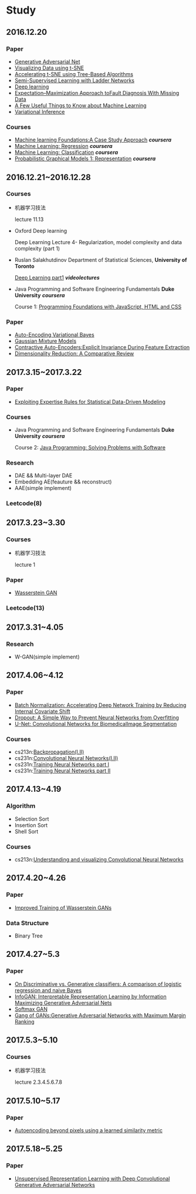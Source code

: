 # Study
## 2016.12.20
### Paper
* [Generative Adversarial Net](https://arxiv.org/abs/1406.2661)
* [Visualizing Data using t-SNE](https://lvdmaaten.github.io/publications/papers/JMLR_2008.pdf)
* [Accelerating t-SNE using Tree-Based Algorithms](http://www.jmlr.org/papers/v15/vandermaaten14a.html)
* [Semi-Supervised Learning with Ladder Networks](https://papers.nips.cc/paper/5947-semi-supervised-learning-with-ladder-networks)
* [Deep learning](http://www.nature.com/nature/journal/v521/n7553/full/nature14539.html)
* [Expectation–Maximization Approach toFault Diagnosis With Missing Data](http://ieeexplore.ieee.org/document/6850032/?arnumber=6850032&tag=1)
* [A Few Useful Things to Know about Machine Learning](https://homes.cs.washington.edu/~pedrod/papers/cacm12.pdf)
* [Variational Inference](https://www.cs.princeton.edu/courses/archive/fall11/cos597C/lectures/variational-inference-i.pdf)
### Courses
* [Machine learning Foundations:A Case Study Approach](https://www.coursera.org/learn/ml-foundations/home/welcome)  ***coursera***
* [Machine Learning: Regression](https://www.coursera.org/learn/ml-regression/home)  ***coursera***
* [Machine Learning: Classification](https://www.coursera.org/learn/ml-classification/home)  ***coursera***
* [Probabilistic Graphical Models 1: Representation](https://www.coursera.org/learn/probabilistic-graphical-models/home/welcome)  ***coursera***
## 2016.12.21~2016.12.28
### Courses
* 机器学习技法
    
  lecture 11.13
* Oxford Deep learning 

    Deep Learning Lecture 4- Regularization, model complexity and data complexity (part 1)
    
* Ruslan Salakhutdinov Department of Statistical Sciences, **University of Toronto** 

  [Deep Learning part1](http://videolectures.net/kdd2014_salakhutdinov_deep_learning/) ***videolectures*** 
* Java Programming and Software Engineering Fundamentals **Duke University** ***coursera***

  Course 1: [Programming Foundations with JavaScript, HTML and CSS](https://www.coursera.org/learn/duke-programming-web/home/welcome)

### Paper
* [Auto-Encoding Variational Bayes](https://arxiv.org/abs/1312.6114)
* [Gaussian Mixture Models](http://www.ee.iisc.ac.in/people/faculty/prasantg/downloads/GMM_Tutorial_Reynolds.pdf)
* [Contractive Auto-Encoders:Explicit Invariance During Feature Extraction](http://machinelearning.wustl.edu/mlpapers/paper_files/ICML2011Rifai_455.pdf)
* [Dimensionality Reduction: A Comparative Review](https://www.tilburguniversity.edu/upload/59afb3b8-21a5-4c78-8eb3-6510597382db_TR2009005.pdf)

## 2017.3.15~2017.3.22
### Paper
* [Exploiting Expertise Rules for Statistical Data-Driven Modeling](https://www.google.com)
### Courses
* Java Programming and Software Engineering Fundamentals **Duke University** ***coursera***

  Course 2: [Java Programming: Solving Problems with Software](https://www.coursera.org/learn/java-programming/home/welcome)
### Research
* DAE && Multi-layer DAE
* Embedding AE(feauture && reconstruct)
* AAE(simple implement)
### Leetcode(8)

## 2017.3.23~3.30
### Courses
* 机器学习技法

  lecture 1

### Paper
* [Wasserstein GAN](https://arxiv.org/abs/1701.07875)

### Leetcode(13)

## 2017.3.31~4.05
### Research 
* W-GAN(simple implement)
## 2017.4.06~4.12
### Paper
* [Batch Normalization: Accelerating Deep Network Training by Reducing Internal Covariate Shift](https://arxiv.org/pdf/1502.03167.pdf)
* [Dropout: A Simple Way to Prevent Neural Networks from Overfitting](https://www.cs.toronto.edu/~hinton/absps/JMLRdropout.pdf)
* [U-Net: Convolutional Networks for BiomedicalImage Segmentation](https://arxiv.org/pdf/1505.04597.pdf)

### Courses
* cs213n:[Backpropagation(I.II)](http://study.163.com/course/courseMain.htm?courseId=1003223001)
* cs231n:[Convolutional Neural Networks(I.II)](http://study.163.com/course/courseMain.htm?courseId=1003223001)
* cs231n:[Training Neural Networks part I](http://study.163.com/course/courseMain.htm?courseId=1003223001)
* cs231n:[Training Neural Networks part II](http://study.163.com/course/courseMain.htm?courseId=1003223001)
## 2017.4.13~4.19
### Algorithm
* Selection Sort
* Insertion Sort
* Shell Sort
### Courses
* cs213n:[Understanding and visualizing Convolutional Neural Networks](http://study.163.com/course/courseMain.htm?courseId=1003223001)
## 2017.4.20~4.26
### Paper
* [Improved Training of Wasserstein GANs](https://arxiv.org/abs/1704.00028)
### Data Structure
* Binary Tree
## 2017.4.27~5.3
### Paper
* [On Discriminative vs. Generative classifiers: A comparison of logistic regression and naive Bayes](https://papers.nips.cc/paper/2020-on-discriminative-vs-generative-classifiers-a-comparison-of-logistic-regression-and-naive-bayes.pdf)
* [InfoGAN: Interpretable Representation Learning by Information Maximizing Generative Adversarial Nets](https://arxiv.org/abs/1606.03657)
* [Softmax GAN](https://arxiv.org/abs/1704.06191)
* [Gang of GANs:Generative Adversarial Networks with Maximum Margin Ranking](https://arxiv.org/abs/1704.04865)
## 2017.5.3~5.10
### Courses
* 机器学习技法

  lecture 2.3.4.5.6.7.8
## 2017.5.10~5.17
### Paper
* [Autoencoding beyond pixels using a learned similarity metric](https://arxiv.org/pdf/1512.09300.pdf)
## 2017.5.18~5.25
### Paper
* [Unsupervised Representation Learning with Deep Convolutional Generative Adversarial Networks](https://arxiv.org/pdf/1511.06434.pdf)
 